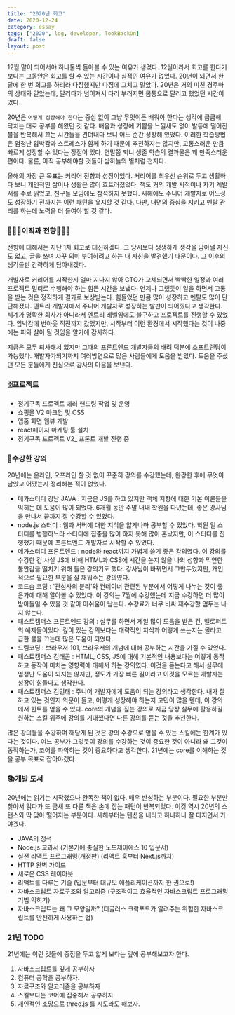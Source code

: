 ```yaml
---
title: "2020년 회고"
date: 2020-12-24
category: essay
tags: ["2020", log, developer, lookBackOn]
draft: false
layout: post
---
```


12월 말이 되어서야 하나둘씩 돌아볼 수 있는 여유가 생겼다. 12월이라서 회고를 한다기보다는 그동안은 회고를 할 수 있는 시간이나 심적인 여유가 없었다. 20년이 되면서 한 달에 한 번 회고를 하리라 다짐했지만 다짐에 그치고 말았다. 20년은 거의 미친 경주마의 상태와 같았는데, 달리다가 넘어져서 다리 부러지면 몸통으로 달리고 했었던 시간이었다.

20년은 `어떻게 성장해야 한다`는 중심 없이 그냥 무엇이든 배워야 한다는 생각에 급급해 닥치는 대로 공부를 해왔던 것 같다. 배움과 성장에 기쁨을 느낄새도 없이 발등에 떨어진 불을 반복해서 끄는 시간들을 견뎌내다 보니 어느 순간 성장해 있었다. 이러한 학습방법은 엄청난 압박감과 스트레스가 함께 하기 때문에 추천하지는 않지만, 고통스러운 만큼 빠르게 성장할 수 있다는 장점이 있다. 연말쯤 되니 생존 학습의 결과물은 꽤 만족스러운 편이다. 물론, 아직 공부해야할 것들이 밤하늘의 별처럼 천지다.

올해의 가장 큰 목표는 커리어 전향과 성장이었다. 커리어를 최우선 순위로 두고 생활하다 보니 개인적인 삶이나 생활은 많이 흐트러졌었다. 책도 거의 개발 서적이나 자기 계발서를 주로 읽었고, 친구들 모임에도 참석하지 못했다. 새해에도 주니어 개발자로 어느정도 성장하기 전까지는 이런 패턴을 유지할 것 같다. 다만, 내면의 중심을 지키고 멘탈 관리를 하는데 노력을 더 들여야 할 것 같다.

### 👩🏻‍⚖️이직과 전향👩🏻‍💻

전향에 대해서는 지난 1차 회고로 대신하겠다. 그 당시보다 생생하게 생각을 담아낼 자신도 없고, 글을 쓰며 자꾸 의미 부여하려고 하는 내 자신을 발견했기 때문이다. 그 이후의 생각들만 간략하게 담아내겠다.

개발자로 커리어를 시작한지 얼마 지나지 않아 CTO가 교체되면서 빡빡한 일정과 여러 프로젝트 멀티로 수행해야 하는 힘든 시간을 보냈다. 언제나 그랬듯이 일을 하면서 고통을 받는 것은 정직하게 결과로 보상받는다. 힘들었던 만큼 많이 성장하고 멘탈도 많이 단단해졌다. 엔트리 개발자에서 주니어 개발자로 성장하는 발판이 되어줬다고 생각한다. 체계가 명확한 회사가 아니라서 엔트리 레벨임에도 불구하고 프로젝트를 진행할 수 있었다. 압박감에 번아웃 직전까지 갔었지만, 시작부터 이런 환경에서 시작했다는 것이 나중에는 피와 살이 될 것임을 알기에 감사하다.

지금은 모두 퇴사해서 없지만 그때의 프론트엔드 개발자들의 배려 덕분에 소프트랜딩이 가능했다. 개발자가되기까지 여러방면으로 많은 사람들에게 도움을 받았다. 도움을 주셨던 모든 분들에게 진심으로 감사의 마음을 보낸다.

### 🗄프로젝트

- 정기구독 프로젝트 에러 핸드링 작업 및 운영
- 쇼핑몰 V2 마크업 및 CSS
- 앱홈 화면 웹뷰 개발
- react페이지 마케팅 툴 설치
- 정기구독 프로젝트 V2\_ 프론트 개발 진행 중

### 📝수강한 강의

20년에는 온라인, 오프라인 할 것 없이 꾸준히 강의를 수강했는데, 완강한 후에 무엇이 남았고 어땠는지 정리해본 적이 없었다.

- 메가스터디 강남 JAVA : 지금은 JS를 하고 있지만 객체 지향에 대한 기본 이론들을 익히는 데 도움이 많이 되었다. 6개월 동안 주말 내내 학원을 다녔는데, 좋은 강사님을 만나서 끝까지 잘 수강할 수 있었다.
- node.js 스터디 : 웹과 서버에 대한 지식을 얇게나마 공부할 수 있었다. 학원 일 스터디를 병행하느라 스터디에 집중을 많이 하지 못해 많이 혼났지만, 이 스터디를 진행했기 때문에 프론트엔드 개발자로 시작할 수 있었다.
- 메가스터디 프론트엔드 : node와 react까지 가볍게 쓸기 좋은 강의였다. 이 강의를 수강한 건 사실 JS에 비해 HTML과 CSS에 시간을 쏟지 않을 나의 성향과 막연한 불안감을 떨치기 위해 들은 강의기도 했다. 강사님이 바뀌면서 그만두었지만, 개인적으로 필요한 부분을 잘 채워주는 강의였다.
- 코드숨 코딩 : '관심사의 분리'와 컨테이너 관련된 부분에서 어떻게 나누는 것이 좋은가에 대해 알아볼 수 있었다. 이 강의는 7월에 수강했는데 지금 수강하면 더 많이 받아들일 수 있을 것 같아 아쉬움이 남는다. 수강료가 너무 비싸 재수강할 엄두는 나지 않는다.
- 패스트캠퍼스 프론트엔드 강의 : 실무를 하면서 제일 많이 도움을 받은 건, 벨로퍼트의 예제들이었다. 깊이 있는 강의보다는 대략적인 지식과 어떻게 쓰는지는 몰라고 급한 불을 끄는데 많은 도움이 되었다.
- 드림코딩 : 브라우저 101, 브라우저의 개념에 대해 공부하는 시간을 가질 수 있었다.
- 패스트캠퍼스 김태곤 : HTML, CSS, JS에 대해 기본적인 내용보다는 어떻게 동작하고 동작이 미치는 영향력에 대해서 하는 강의였다. 이것을 듣는다고 해서 실무에 엄청난 도움이 되지는 않지만, 정도가 가장 빠른 길이라고 이것을 모르는 개발자는 성장이 힘들다고 생각한다.
- 패스트캠퍼스 김민태 : 주니어 개발자에게 도움이 되는 강의라고 생각한다. 내가 잘 하고 있는 것인지 의문이 들고, 어떻게 성장해야 하는지 고민이 많을 텐데, 이 강의에서 힌트를 얻을 수 있다. core의 개념을 짚는 강의로 지금 당장 실무에 활용하길 원하는 스킬 위주에 강의를 기대했다면 다른 강의를 듣는 것을 추천한다.

많은 강의들을 수강하며 깨닫게 된 것은 강의 수강으로 얻을 수 있는 스킬에는 한계가 있다는 것이다. 여느 공부가 그렇듯이 강의를 수강하는 것이 중요한 것이 아니라 왜 그것이 동작하는가, 코어를 파악하는 것이 중요하다고 생각한다. 21년에는 core를 이해하는 것을 공부 목표로 잡아야겠다.

### 📚개발 도서

20년에는 읽기는 시작했으나 완독한 책이 없다. 매우 반성하는 부분이다. 필요한 부분만 찾아서 읽다가 또 금새 또 다른 책은 손에 잡는 패턴이 반복되었다. 이것 역시 20년의 스탠스와 딱 맞아 떨어지는 부분이다. 새해부터는 텐션을 내리고 하나하나 잘 다지면서 가야겠다.

- JAVA의 정석
- Node.js 교과서 (기본기에 충실한 노드제이에스 10 입문서)
- 실전 리액트 프로그래밍(개정판) (리액트 훅부터 Next.js까지)
- HTTP 완벽 가이드
- 새로운 CSS 레이아웃
- 리액트를 다루는 기술 (입문부터 대규모 애플리케이션까지 한 권으로!)
- 자바스크립트 자료구조와 알고리즘 (구조적이고 효율적인 자바스크립트 프로그래밍 기법 익히기)
- 자바스크립트는 왜 그 모양일까? (더글러스 크락포드가 알려주는 위험한 자바스크립트를 안전하게 사용하는 법)

### 21년 TODO

21년에는 이런 것들에 중점을 두고 얇게 보다는 깊에 공부해보고자 한다.

1. 자바스크립트를 깊게 공부하자
2. 컴퓨터 공학을 공부하자.
3. 자료구조와 알고리즘을 공부하자
4. 스킬보다는 코어에 집중해서 공부하자
5. 개인적인 소망으로 three.js 를 시도라도 해보자.
